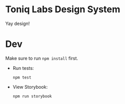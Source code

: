 # Toniq Labs Design System

Yay design!

# Dev

Make sure to run `npm install` first.

-   Run tests:
    ```
    npm test
    ```
-   View Storybook:
    ```
    npm run storybook
    ```
